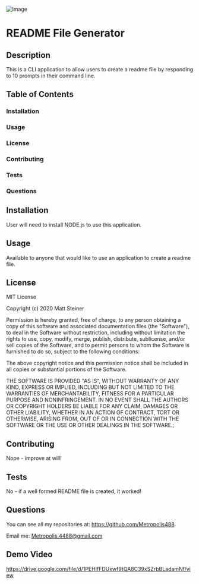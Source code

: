 ![Image](https://img.shields.io/badge/license-MIT-blue.svg)

# README File Generator

## Description
This is a CLI application to allow users to create a readme file by responding to 10 prompts in their command line.

## Table of Contents
### Installation
### Usage
### License
### Contributing
### Tests 
### Questions


## Installation
User will need to install NODE.js to use this application.

## Usage
Available to anyone that would like to use an application to create a readme file.

## License
MIT License

Copyright (c) 2020 Matt Steiner

Permission is hereby granted, free of charge, to any person obtaining a copy
of this software and associated documentation files (the "Software"), to deal
in the Software without restriction, including without limitation the rights
to use, copy, modify, merge, publish, distribute, sublicense, and/or sell
copies of the Software, and to permit persons to whom the Software is
furnished to do so, subject to the following conditions:

The above copyright notice and this permission notice shall be included in all
copies or substantial portions of the Software.

THE SOFTWARE IS PROVIDED "AS IS", WITHOUT WARRANTY OF ANY KIND, EXPRESS OR
IMPLIED, INCLUDING BUT NOT LIMITED TO THE WARRANTIES OF MERCHANTABILITY,
FITNESS FOR A PARTICULAR PURPOSE AND NONINFRINGEMENT. IN NO EVENT SHALL THE
AUTHORS OR COPYRIGHT HOLDERS BE LIABLE FOR ANY CLAIM, DAMAGES OR OTHER
LIABILITY, WHETHER IN AN ACTION OF CONTRACT, TORT OR OTHERWISE, ARISING FROM,
OUT OF OR IN CONNECTION WITH THE SOFTWARE OR THE USE OR OTHER DEALINGS IN THE
SOFTWARE.;

## Contributing
Nope - improve at will!

## Tests
No - if a well formed README file is created, it worked!

## Questions
You can see all my repositories at: https://github.com/Metropolis488.

Email me: Metropolis.4488@gmail.com

## Demo Video
https://drive.google.com/file/d/1PEHIfFDUxwf9tQA8C39xSZrbBLadamNf/view
